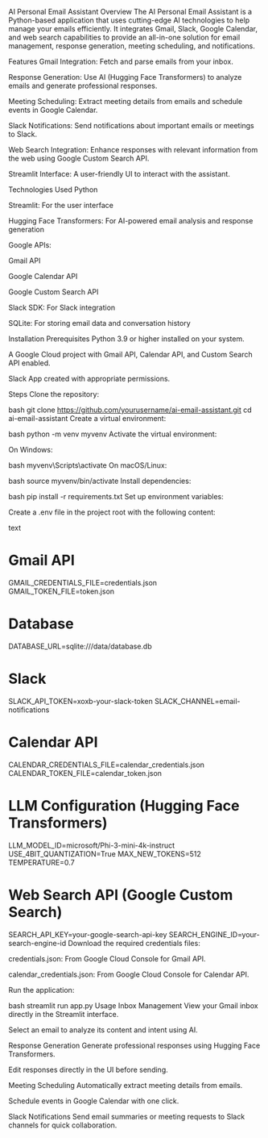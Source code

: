 AI Personal Email Assistant
Overview
The AI Personal Email Assistant is a Python-based application that uses cutting-edge AI technologies to help manage your emails efficiently. It integrates Gmail, Slack, Google Calendar, and web search capabilities to provide an all-in-one solution for email management, response generation, meeting scheduling, and notifications.

Features
Gmail Integration: Fetch and parse emails from your inbox.

Response Generation: Use AI (Hugging Face Transformers) to analyze emails and generate professional responses.

Meeting Scheduling: Extract meeting details from emails and schedule events in Google Calendar.

Slack Notifications: Send notifications about important emails or meetings to Slack.

Web Search Integration: Enhance responses with relevant information from the web using Google Custom Search API.

Streamlit Interface: A user-friendly UI to interact with the assistant.

Technologies Used
Python

Streamlit: For the user interface

Hugging Face Transformers: For AI-powered email analysis and response generation

Google APIs:

Gmail API

Google Calendar API

Google Custom Search API

Slack SDK: For Slack integration

SQLite: For storing email data and conversation history

Installation
Prerequisites
Python 3.9 or higher installed on your system.

A Google Cloud project with Gmail API, Calendar API, and Custom Search API enabled.

Slack App created with appropriate permissions.

Steps
Clone the repository:

bash
git clone https://github.com/yourusername/ai-email-assistant.git
cd ai-email-assistant
Create a virtual environment:

bash
python -m venv myvenv
Activate the virtual environment:

On Windows:

bash
myvenv\Scripts\activate
On macOS/Linux:

bash
source myvenv/bin/activate
Install dependencies:

bash
pip install -r requirements.txt
Set up environment variables:

Create a .env file in the project root with the following content:

text
# Gmail API
GMAIL_CREDENTIALS_FILE=credentials.json
GMAIL_TOKEN_FILE=token.json

# Database
DATABASE_URL=sqlite:///data/database.db

# Slack
SLACK_API_TOKEN=xoxb-your-slack-token
SLACK_CHANNEL=email-notifications

# Calendar API
CALENDAR_CREDENTIALS_FILE=calendar_credentials.json
CALENDAR_TOKEN_FILE=calendar_token.json

# LLM Configuration (Hugging Face Transformers)
LLM_MODEL_ID=microsoft/Phi-3-mini-4k-instruct
USE_4BIT_QUANTIZATION=True
MAX_NEW_TOKENS=512
TEMPERATURE=0.7

# Web Search API (Google Custom Search)
SEARCH_API_KEY=your-google-search-api-key
SEARCH_ENGINE_ID=your-search-engine-id
Download the required credentials files:

credentials.json: From Google Cloud Console for Gmail API.

calendar_credentials.json: From Google Cloud Console for Calendar API.

Run the application:

bash
streamlit run app.py
Usage
Inbox Management
View your Gmail inbox directly in the Streamlit interface.

Select an email to analyze its content and intent using AI.

Response Generation
Generate professional responses using Hugging Face Transformers.

Edit responses directly in the UI before sending.

Meeting Scheduling
Automatically extract meeting details from emails.

Schedule events in Google Calendar with one click.

Slack Notifications
Send email summaries or meeting requests to Slack channels for quick collaboration.